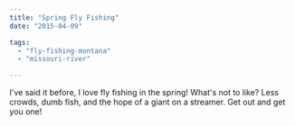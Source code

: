 ```yaml
---
title: "Spring Fly Fishing"
date: "2015-04-09"

tags: 
  - "fly-fishing-montana"
  - "missouri-river"

---
```


I've said it before, I love fly fishing in the spring! What's not to like? Less crowds, dumb fish, and the hope of a giant on a streamer. Get out and get you one!
